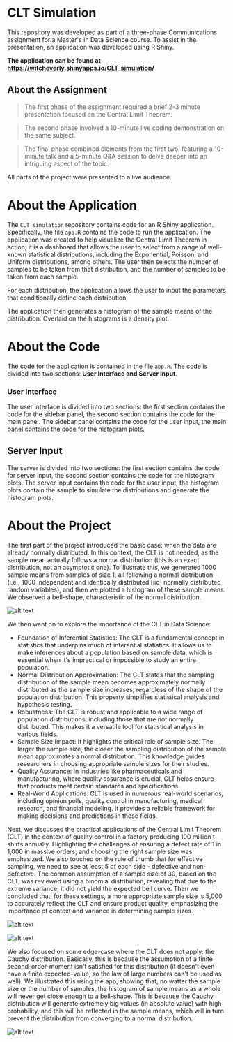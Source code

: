 
# CLT Simulation

This repository was developed as part of a three-phase Communications assignment for a Master's in Data Science course. 
To assist in the presentation, an application was developed using R Shiny.

**The application can be found at <https://witcheverly.shinyapps.io/CLT_simulation/>**

## About the Assignment

> The first phase of the assignment required a brief 2-3 minute presentation focused on the Central Limit Theorem.

> The second phase involved a 10-minute live coding demonstration on the same subject.

> The final phase combined elements from the first two, featuring a 10-minute talk and a 5-minute Q&A session to delve deeper into an intriguing aspect of the topic.

All parts of the project were presented to a live audience.

# About the Application

The `CLT_simulation` repository contains code for an R Shiny application. Specifically, the file `app.R` contains the code to run the application.
The application was created to help visualize the Central Limit Theorem in action; it is a dashboard that allows the user to select from a range of well-known statistical distributions, 
including the Exponential, Poisson, and Uniform distributions, among others. The user then selects the number of samples to be taken from that distribution,
and the number of samples to be taken from each sample. 

For each distribution, the application allows the user to input the parameters that conditionally define each distribution.

The application then generates a histogram of the sample means of the distribution. Overlaid on the histograms is a density plot.
# About the Code 

The code for the application is contained in the file `app.R`. The code is divided into two sections: **User Interface and Server Input**.

### User Interface

The user interface is divided into two sections: the first section contains the code for the sidebar panel, 
the second section contains the code for the main panel. The sidebar panel contains the code for the user input, 
the main panel contains the code for the histogram plots.

## Server Input

The server is divided into two sections: the first section contains the code for server input, 
the second section contains the code for the histogram plots. The server input contains the code for the user input, 
the histogram plots contain the sample to simulate the distributions and generate the histogram plots.

# About the Project

The first part of the project introduced the basic case: when the data are already normally distributed. In this context, the CLT is not needed, as the sample mean actually follows a normal distribution (this is an exact distribution, not an asymptotic one). To illustrate this, we generated 1000 sample means from samples of size 1, all following a normal distribution (i.e., 1000 independent and identically distributed [iid] normally distributed random variables), and then we plotted a histogram of these sample means. We observed a bell-shape, characteristic of the normal distribution.

![alt text](https://github.com/witchEverly/CLT_simulation/blob/main/Normal_distribution.png?raw=true)


We then went on to explore the importance of the CLT in Data Science:

- Foundation of Inferential Statistics: The CLT is a fundamental concept in statistics that underpins much of inferential statistics. It allows us to make inferences about a population based on sample data, which is essential when it's impractical or impossible to study an entire population.
- Normal Distribution Approximation: The CLT states that the sampling distribution of the sample mean becomes approximately normally distributed as the sample size increases, regardless of the shape of the population distribution. This property simplifies statistical analysis and hypothesis testing.
- Robustness: The CLT is robust and applicable to a wide range of population distributions, including those that are not normally distributed. This makes it a versatile tool for statistical analysis in various fields.
- Sample Size Impact: It highlights the critical role of sample size. The larger the sample size, the closer the sampling distribution of the sample mean approximates a normal distribution. This knowledge guides researchers in choosing appropriate sample sizes for their studies.
- Quality Assurance: In industries like pharmaceuticals and manufacturing, where quality assurance is crucial, CLT helps ensure that products meet certain standards and specifications.
- Real-World Applications: CLT is used in numerous real-world scenarios, including opinion polls, quality control in manufacturing, medical research, and financial modeling. It provides a reliable framework for making decisions and predictions in these fields.


Next, we discussed the practical applications of the Central Limit Theorem (CLT) in the context of quality control in a factory producing 100 million t-shirts annually. Highlighting the challenges of ensuring a defect rate of 1 in 1,000 in massive orders, and choosing the right sample size was emphasized. We also touched on the rule of thumb that for effective sampling, we need to see at least 5 of each side - defective and non-defective. The common assumption of a sample size of 30, based on the CLT, was reviewed using a binomial distribution, revealing that due to the extreme variance, it did not yield the expected bell curve. Then we concluded that, for these settings, a more appropriate sample size is 5,000 to accurately reflect the CLT and ensure product quality, emphasizing the importance of context and variance in determining sample sizes.

![alt text](https://github.com/witchEverly/CLT_simulation/blob/main/sample_size.png?raw=true)

![alt text](https://github.com/witchEverly/CLT_simulation/blob/main/rule_of_thumb.png?raw=true)




We also focused on some edge-case where the CLT does not apply: the Cauchy distribution. Basically, this is because the assumption of a finite second-order-moment isn't satisfied for this distribution (it doesn't even have a finite expected-value, so the law of large numbers can't be used as well). We illustrated this using the app, showing that, no watter the sample size or the number of samples, the histogram of sample means as a whole will never get close enough to a bell-shape. This is because the Cauchy distribution will generate extremely big values (in absolute value) with high probability, and this will be reflected in the sample means, which will in turn prevent the distribution from converging to a normal distribution.

![alt text](https://github.com/witchEverly/CLT_simulation/blob/main/Cauchy_distribution.png?raw=true)

